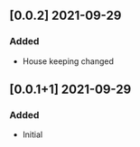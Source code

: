 ## [0.0.2] 2021-09-29
### Added
- House keeping changed

## [0.0.1+1] 2021-09-29
### Added
- Initial
